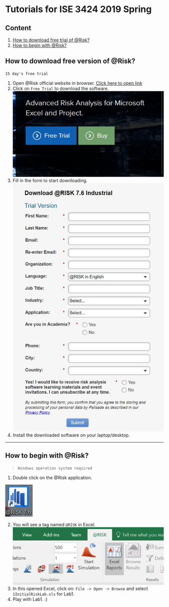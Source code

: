 # Tutorials for ISE 3424 2019 Spring
## Content
1. [ How to download free trial of @Risk? ](#t1)
2. [ How to begin with @Risk? ](#t2)

<a name="t1"></a>
## How to download free version of @Risk?
`15 day's free trial`

1. Open @Risk official website in browser. [Click here to open link](https://www.palisade.com/risk/default.asp)
2. Click on `Free Trial` to download the software.
![alt text](img/1.JPG "Please click on Free Trial.")
3. Fill in the form to start downloading. 
![alt text](img/2.JPG "Please fill in the form.")
4. Install the downloaded software on your laptop/desktop.
---
<a name="t2"></a>
## How to begin with @Risk?
>`Windows operation system required`
1. Double click on the @Risk application. 

![alt text](img/3.PNG "Please double click on the icon.")

2. You will see a tag named `@RISK` in Excel.
![alt text](img/4.PNG "See the @RISK icon.")
3. In this opened Excel, click on: `File -> Open -> Browse` and select `1InitialRiskLab.xls` for Lab1.
4. Play with Lab1. :)
